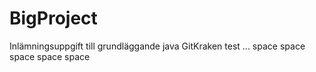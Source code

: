 # BigProject
Inlämningsuppgift till grundläggande java
GitKraken test
...
space
space
space
space
space